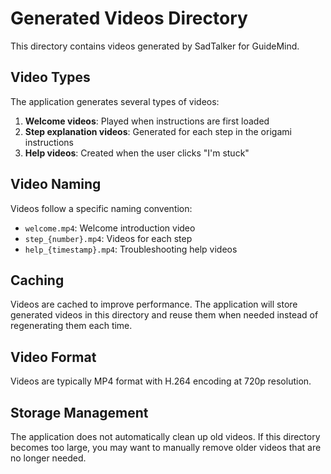 # Generated Videos Directory

This directory contains videos generated by SadTalker for GuideMind.

## Video Types

The application generates several types of videos:

1. **Welcome videos**: Played when instructions are first loaded
2. **Step explanation videos**: Generated for each step in the origami instructions
3. **Help videos**: Created when the user clicks "I'm stuck"

## Video Naming

Videos follow a specific naming convention:

- `welcome.mp4`: Welcome introduction video
- `step_{number}.mp4`: Videos for each step
- `help_{timestamp}.mp4`: Troubleshooting help videos

## Caching

Videos are cached to improve performance. The application will store generated videos in this directory and reuse them when needed instead of regenerating them each time.

## Video Format

Videos are typically MP4 format with H.264 encoding at 720p resolution.

## Storage Management

The application does not automatically clean up old videos. If this directory becomes too large, you may want to manually remove older videos that are no longer needed.